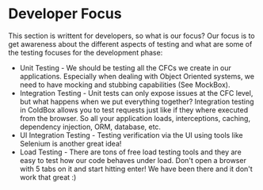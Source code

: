 # Developer Focus


This section is writtent for developers, so what is our focus? Our focus is to get awareness about the different aspects of testing and what are some of the testing focuses for the development phase:

* Unit Testing - We should be testing all the CFCs we create in our applications. Especially when dealing with Object Oriented systems, we need to have mocking and stubbing capabilities (See MockBox).
* Integration Testing - Unit tests can only expose issues at the CFC level, but what happens when we put everything together? Integration testing in ColdBox allows you to test requests just like if they where executed from the browser. So all your application loads, interceptions, caching, dependency injection, ORM, database, etc.
* UI Integration Testing - Testing verification via the UI using tools like Selenium is another great idea!
* Load Testing - There are tons of free load testing tools and they are easy to test how our code behaves under load. Don't open a browser with 5 tabs on it and start hitting enter! We have been there and it don't work that great :)


